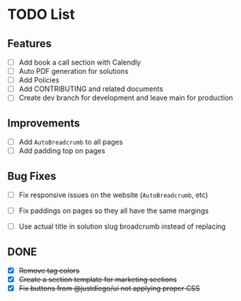 
# TODO List
## Features
- [ ] Add book a call section with Calendly
- [ ] Auto PDF generation for solutions
- [ ] Add Policies
- [ ] Add CONTRIBUTING and related documents
- [ ] Create dev branch for development and leave main for production

## Improvements
- [ ] Add `AutoBreadcrumb` to all pages
- [ ] Add padding top on pages

## Bug Fixes
- [ ] Fix responsive issues on the website (`AutoBreadcrumb`, etc)
- [ ] Fix paddings on pages so they all have the same margings
- [ ] Use actual title in solution slug broadcrumb instead of replacing



## DONE
- [x] ~~Remove tag colors~~
- [x] ~~Create a section template for marketing sections~~
- [x] ~~Fix buttons from @justdiego/ui not applying proper CSS~~
